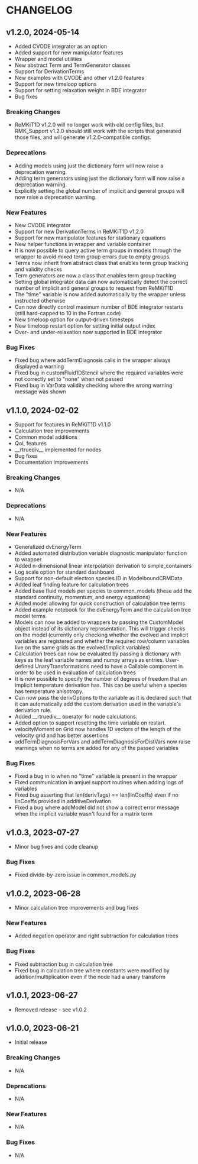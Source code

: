 # CHANGELOG

## v1.2.0, 2024-05-14

- Added CVODE integrator as an option
- Added support for new manipulator features
- Wrapper and model utilities
- New abstract Term and TermGenerator classes
- Support for DerivationTerms 
- New examples with CVODE and other v1.2.0 features
- Support for new timeloop options
- Support for setting relaxation weight in BDE integrator
- Bug fixes

### Breaking Changes

- ReMKiT1D v1.2.0 will no longer work with old config files, but RMK_Support v1.2.0 should still work with the scripts that generated those files, and will generate v1.2.0-compatible configs.

### Deprecations

- Adding models using just the dictionary form will now raise a deprecation warning.
- Adding term generators using just the dictionary form will now raise a deprecation warning.
- Explicitly setting the global number of implicit and general groups will now raise a deprecation warning.

### New Features

- New CVODE integrator
- Support for new DerivationTerms in ReMKiT1D v1.2.0
- Support for new manipulator features for stationary equations
- New helper functions in wrapper and variable container
- It is now possible to query active term groups in models through the wrapper to avoid mixed term group errors due to empty groups. 
- Terms now inherit from abstract class that enables term group tracking and validity checks
- Term generators are now a class that enables term group tracking
- Setting global integrator data can now automatically detect the correct number of implicit and general groups to request from ReMKiT1D
- The "time" variable is now added automatically by the wrapper unless instructed otherwise
- Can now directly control maximum number of BDE integrator restarts (still hard-capped to 10 in the Fortran code)
- New timeloop option for output-driven timesteps
- New timeloop restart option for setting initial output index
- Over- and under-relaxation now supported in BDE integrator 

### Bug Fixes

- Fixed bug where addTermDiagnosis calls in the wrapper always displayed a warning
- Fixed bug in customFluid1DStencil where the required variables were not correctly set to "none" when not passed
- Fixed bug in VarData validity checking where the wrong warning message was shown

## v1.1.0, 2024-02-02

- Support for features in ReMKiT1D v1.1.0
- Calculation tree improvements
- Common model additions
- QoL features
- \_\_rtruediv\_\_ implemented for nodes
- Bug fixes
- Documentation improvements

### Breaking Changes

- N/A

### Deprecations

- N/A

### New Features

- Generalized dvEnergyTerm
- Added automated distribution variable diagnostic manipulator function to wrapper
- Added n-dimensional linear interpolation derivation to simple_containers
- Log scale option for standard dashboard
- Support for non-default electron species ID in ModelboundCRMData
- Added leaf finding feature for calculation trees
- Added base fluid models per species to common_models (these add the standard continuity, momentum, and energy equations)
- Added model allowing for quick construction of calculation tree terms
- Added example notebook for the dvEnergyTerm and the calculation tree model terms
- Models can now be added to wrappers by passing the CustomModel object instead of its dictionary representation. This will trigger checks on the model (currently only checking whether the evolved and implicit variables are registered and whether the required row/column variables live on the same grids as the evolved/implicit variables)
- Calculation trees can now be evaluated by passing a dictionary with keys as the leaf variable names and numpy arrays as entries. User-defined UnaryTransformations need to have a Callable component in order to be used in evaluation of calculation trees
- It is now possible to specify the number of degrees of freedom that an implicit temperature derivation has. This can be useful when a species has temperature anisotropy.
- Can now pass the derivOptions to the variable as it is declared such that it can automatically add the custom derivation used in the variable's derivation rule.
- Added \_\_rtruediv\_\_ operator for node calculations.
- Added option to support resetting the time variable on restart.
- velocityMoment on Grid now handles 1D vectors of the length of the velocity grid and has better assertions
- addTermDiagnosisForVars and addTermDiagnosisForDistVars now raise warnings when no terms are added for any of the passed variables

### Bug Fixes

- Fixed a bug in io when no "time" variable is present in the wrapper
- Fixed communication in amjuel support routines when adding logs of variables
- Fixed bug asserting that len(derivTags) == len(linCoeffs) even if no linCoeffs provided in additiveDerivation
- Fixed a bug where addModel did not show a correct error message when the implicit variable wasn't found for a matrix term

## v1.0.3, 2023-07-27

- Minor bug fixes and code cleanup

### Bug Fixes

- Fixed divide-by-zero issue in common_models.py

## v1.0.2, 2023-06-28

- Minor calculation tree improvements and bug fixes

### New Features

- Added negation operator and right subtraction for calculation trees

### Bug Fixes

- Fixed subtraction bug in calculation tree
- Fixed bug in calculation tree where constants were modified by addition/multiplication even if the node had a unary transform

## v1.0.1, 2023-06-27

- Removed release - see v1.0.2

## v1.0.0, 2023-06-21

- Initial release

### Breaking Changes

- N/A

### Deprecations

- N/A

### New Features

- N/A

### Bug Fixes

- N/A